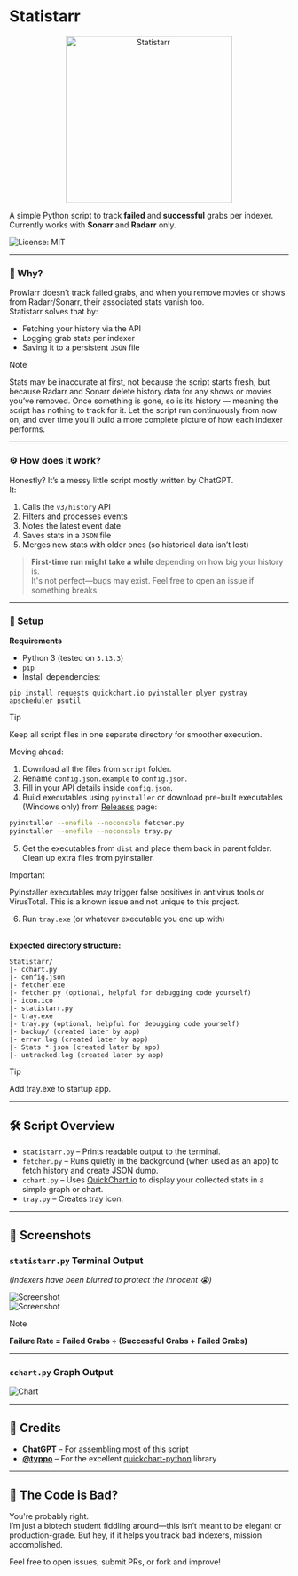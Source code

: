 # Statistarr

<p align="center">
  <img src="https://github.com/user-attachments/assets/db07eb3e-0a64-464e-a686-e3541412abed" width="300" title="Statistarr"/>
</p>

A simple Python script to track **failed** and **successful** grabs per indexer. Currently works with **Sonarr** and **Radarr** only.

![License: MIT](https://img.shields.io/badge/License-MIT-yellow.svg)

---

### 🧐 Why?

Prowlarr doesn’t track failed grabs, and when you remove movies or shows from Radarr/Sonarr, their associated stats vanish too.  
Statistarr solves that by:

- Fetching your history via the API  
- Logging grab stats per indexer  
- Saving it to a persistent `JSON` file  

> [!Note]
> Stats may be inaccurate at first, not because the script starts fresh, but because Radarr and Sonarr delete history data for any shows or movies you’ve removed. Once something is gone, so is its history — meaning the script has nothing to track for it. Let the script run continuously from now on, and over time you'll build a more complete picture of how each indexer performs.

---

### ⚙️ How does it work?

Honestly? It’s a messy little script mostly written by ChatGPT.  
It:

1. Calls the `v3/history` API
2. Filters and processes events
3. Notes the latest event date
4. Saves stats in a `JSON` file  
5. Merges new stats with older ones (so historical data isn’t lost)

> **First-time run might take a while** depending on how big your history is.  
> It's not perfect—bugs may exist. Feel free to open an issue if something breaks.

---

### 🧰 Setup


**Requirements**
- Python 3 (tested on `3.13.3`)
- `pip`
- Install dependencies:

```
pip install requests quickchart.io pyinstaller plyer pystray apscheduler psutil
```

> [!Tip]
> Keep all script files in one separate directory for smoother execution.

Moving ahead:
1. Download all the files from `script` folder.
2. Rename `config.json.example` to `config.json`.
3. Fill in your API details inside `config.json`.
4. Build executables using `pyinstaller` or download pre-built executables (Windows only) from [Releases](https://github.com/lostb053/Statistarr/releases) page:

```bash
pyinstaller --onefile --noconsole fetcher.py
pyinstaller --onefile --noconsole tray.py
```
5. Get the executables from `dist` and place them back in parent folder. Clean up extra files from pyinstaller.

> [!Important]
> PyInstaller executables may trigger false positives in antivirus tools or VirusTotal. This is a known issue and not unique to this project.

6. Run `tray.exe` (or whatever executable you end up with)
<br><br>

**Expected directory structure:**
```
Statistarr/
|- cchart.py
|- config.json
|- fetcher.exe
|- fetcher.py (optional, helpful for debugging code yourself)
|- icon.ico
|- statistarr.py
|- tray.exe
|- tray.py (optional, helpful for debugging code yourself)
|- backup/ (created later by app)
|- error.log (created later by app)
|- Stats *.json (created later by app)
|- untracked.log (created later by app)

```

> [!Tip]
> Add tray.exe to startup app.

---

## 🛠 Script Overview

- `statistarr.py` – Prints readable output to the terminal.
- `fetcher.py` – Runs quietly in the background (when used as an app) to fetch history and create JSON dump.
- `cchart.py` – Uses [QuickChart.io](https://quickchart.io/) to display your collected stats in a simple graph or chart.
- `tray.py` – Creates tray icon.

---

## 📸 Screenshots

### `statistarr.py` Terminal Output

_(Indexers have been blurred to protect the innocent 😭)_

![Screenshot](https://github.com/user-attachments/assets/20787e55-4e36-4f30-9b6e-9a2707eee41c)  
![Screenshot](https://github.com/user-attachments/assets/add7f0a2-8306-46a9-ab87-429042c48144)

> [!note]
> **Failure Rate = Failed Grabs ÷ (Successful Grabs + Failed Grabs)**

---

### `cchart.py` Graph Output

![Chart](https://github.com/user-attachments/assets/a7824839-d075-46d2-beeb-77f8687d7a37)

---

## 🙏 Credits

- **ChatGPT** – For assembling most of this script
- **[@typpo](https://github.com/typpo)** – For the excellent [quickchart-python](https://github.com/typpo/quickchart-python) library

---

## 🤷 The Code is Bad?

You're probably right.  
I’m just a biotech student fiddling around—this isn’t meant to be elegant or production-grade. But hey, if it helps you track bad indexers, mission accomplished.

Feel free to open issues, submit PRs, or fork and improve!
